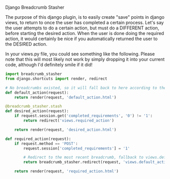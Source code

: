 Django Breadcrumb Stasher

The purpose of this django plugin, is to easily create "save" points in django views, to return to once 
the user has completed a certain process. Let's say the user attempts to do a certain action, but must
do a DIFFERENT action, before starting the desired action. When the user is done doing the required action,
it would certainly be nice if you automatically returned the user to the DESIRED action. 

In your views.py file, you could see something like the following. Please note that this will most likely 
not work by simply dropping it into your current code, although I'd definitely smile if it did!

```python
import breadcrumb_stasher
from django.shortcuts import render, redirect

# No breadcrumbs existed, so it will fall back to here according to the logic in required_action(request)
def default_action(request):
	return render(request, 'default_action.html')

@breadcrumb_stasher.stash
def desired_action(request):
	if request.session.get('completed_requirements', '0') != '1':
		return redirect('views.required_action')

	return render(request, 'desired_action.html')

def required_action(request):
	if request.method == 'POST':
		request.session['completed_requirements'] = '1'

		# Redirect to the most recent breadcrumb, fallback to views.default_action if none are found!
		return breadcrumb_stasher.redirect(request, 'views.default_action')

	return render(request, 'required_action.html')
```